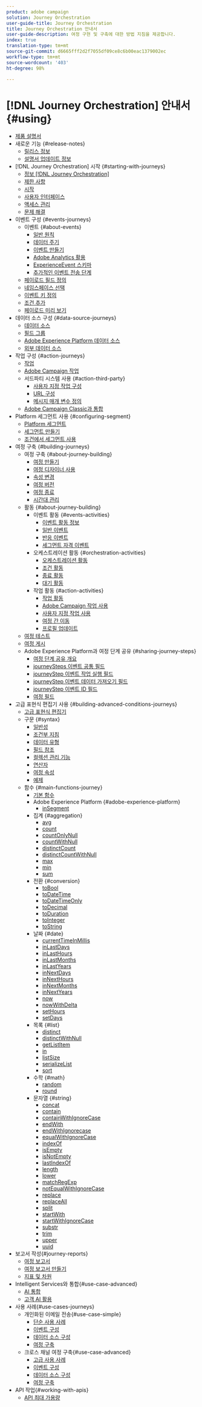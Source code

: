 ```yaml
---
product: adobe campaign
solution: Journey Orchestration
user-guide-title: Journey Orchestration
title: Journey Orchestration 안내서
user-guide-description: 여정 구현 및 구축에 대한 방법 지침을 제공합니다.
index: true
translation-type: tm+mt
source-git-commit: d6665fff2d2f7055df09ce8c6b00eac1379002ec
workflow-type: tm+mt
source-wordcount: '403'
ht-degree: 98%

---
```



# [!DNL Journey Orchestration] 안내서 {#using}

+ [제품 설명서](journey-orchestration-home.md)
+ 새로운 기능 {#release-notes}
   + [릴리스 정보](using/release-notes/release-notes.md)
   + [설명서 업데이트 정보](using/release-notes/documentation-updates.md)
+ [!DNL Journey Orchestration] 시작 {#starting-with-journeys}
   + [정보 [!DNL Journey Orchestration]](using/about/about-journey-orchestration.md)
   + [제한 사항](using/about/limitations.md)
   + [시작](using/about/get-started.md)
   + [사용자 인터페이스](using/about/user-interface.md)
   + [액세스 관리](using/about/access-management.md)
   + [문제 해결](using/about/troubleshooting.md)
+ 이벤트 구성 {#events-journeys}
   + 이벤트 {#about-events}
      + [일반 원칙](using/event/about-events.md)
      + [데이터 주기](using/event/about-data-cycle.md)
      + [이벤트 만들기](using/event/about-creating.md)
      + [Adobe Analytics 활용](using/event/about-analytics.md)
      + [ExperienceEvent 스키마](using/event/experience-event-schema.md)
      + [추가적인 이벤트 전송 단계](using/event/additional-steps-to-send-events-to-journey-orchestration.md)
   + [페이로드 필드 정의](using/event/defining-the-payload-fields.md)
   + [네임스페이스 선택](using/event/selecting-the-namespace.md)
   + [이벤트 키 정의](using/event/defining-the-event-key.md)
   + [조건 추가](using/event/adding-a-condition.md)
   + [페이로드 미리 보기](using/event/previewing-the-payload.md)
+ 데이터 소스 구성 {#data-source-journeys}
   + [데이터 소스](using/datasource/about-data-sources.md)
   + [필드 그룹](using/datasource/field-groups.md)
   + [Adobe Experience Platform 데이터 소스](using/datasource/adobe-experience-platform-data-source.md)
   + [외부 데이터 소스](using/datasource/external-data-sources.md)
+ 작업 구성 {#action-journeys}
   + [작업](using/action/action.md)
   + [Adobe Campaign 작업](using/action/working-with-adobe-campaign.md)
   + 서드파티 시스템 사용 {#action-third-party}
      + [사용자 지정 작업 구성](using/action/about-custom-action-configuration.md)
      + [URL 구성](using/action/url-configuration.md)
      + [메시지 매개 변수 정의](using/action/defining-the-message-parameters.md)
   + [Adobe Campaign Classic과 통합](using/beta/acc-action.md)
+ Platform 세그먼트 사용 {#configuring-segment}
   + [Platform 세그먼트](using/segment/about-segments.md)
   + [세그먼트 만들기](using/segment/creating-a-segment.md)
   + [조건에서 세그먼트 사용](using/segment/using-a-segment.md)
+ 여정 구축 {#building-journeys}
   + 여정 구축 {#about-journey-building}
      + [여정 만들기](using/building-journeys/journey.md)
      + [여정 디자이너 사용](using/building-journeys/using-the-journey-designer.md)
      + [속성 변경](using/building-journeys/changing-properties.md)
      + [여정 버전](using/building-journeys/journey-versions.md)
      + [여정 종료](using/building-journeys/terminating-a-journey.md)
      + [시간대 관리](using/building-journeys/timezone-management.md)
   + 활동 {#about-journey-building}
      + 이벤트 활동 {#events-activities}
         + [이벤트 활동 정보](using/building-journeys/event-activities.md)
         + [일반 이벤트](using/building-journeys/general-events.md)
         + [반응 이벤트](using/building-journeys/reaction-events.md)
         + [세그먼트 자격 이벤트](using/building-journeys/segment-qualification-events.md)
      + 오케스트레이션 활동 {#orchestration-activities}
         + [오케스트레이션 활동](using/building-journeys/about-orchestration-activities.md)
         + [조건 활동](using/building-journeys/condition-activity.md)
         + [종료 활동](using/building-journeys/end-activity.md)
         + [대기 활동](using/building-journeys/wait-activity.md)
      + 작업 활동 {#action-activities}
         + [작업 활동](using/building-journeys/about-action-activities.md)
         + [Adobe Campaign 작업 사용](using/building-journeys/using-adobe-campaign-actions.md)
         + [사용자 지정 작업 사용](using/building-journeys/using-custom-actions.md)
         + [여정 간 이동](using/building-journeys/jump.md)
         + [프로필 업데이트](using/building-journeys/update-profiles.md)
   + [여정 테스트](using/building-journeys/testing-the-journey.md)
   + [여정 게시](using/building-journeys/publishing-the-journey.md)
   + Adobe Experience Platform과 여정 단계 공유 {#sharing-journey-steps}
      + [여정 단계 공유 개요](using/building-journeys/sharing-overview.md)
      + [journeySteps 이벤트 공통 필드](using/building-journeys/sharing-common-fields.md)
      + [journeyStep 이벤트 작업 실행 필드](using/building-journeys/sharing-execution-fields.md)
      + [journeyStep 이벤트 데이터 가져오기 필드](using/building-journeys/sharing-fetch-fields.md)
      + [journeyStep 이벤트 ID 필드](using/building-journeys/sharing-identity-fields.md)
      + [여정 필드](using/building-journeys/sharing-journey-fields.md)
+ 고급 표현식 편집기 사용 {#building-advanced-conditions-journeys}
   + [고급 표현식 편집기](using/expression/expressionadvanced.md)
   + 구문 {#syntax}
      + [일반성](using/expression/generalities.md)
      + [조건부 지침](using/expression/conditional-instruction.md)
      + [데이터 유형](using/expression/data-types.md)
      + [필드 참조](using/expression/field-references.md)
      + [컬렉션 관리 기능](using/expression/collection-management-functions.md)
      + [연산자](using/expression/operators.md)
      + [여정 속성](using/expression/journey-properties.md)
      + [예제](using/expression/advanced-editor-use-cases.md)
   + 함수 {#main-functions-journey}
      + [기본 함수](using/expression/functions.md)
      + Adobe Experience Platform {#adobe-experience-platform}
         + [inSegment](using/functions/functioninsegment.md)
      + 집계 {#aggregation}
         + [avg](using/functions/functionavg.md)
         + [count](using/functions/functioncount.md)
         + [countOnlyNull](using/functions/functioncountonlynull.md)
         + [countWithNull](using/functions/functioncountwithnull.md)
         + [distinctCount](using/functions/functiondistinctcount.md)
         + [distinctCountWithNull](using/functions/functiondistinctcountwithnull.md)
         + [max](using/functions/functionmax.md)
         + [min](using/functions/functionmin.md)
         + [sum](using/functions/functionsum.md)
      + 전환 {#conversion}
         + [toBool](using/functions/functiontobool.md)
         + [toDateTime](using/functions/functiontodatetime.md)
         + [toDateTimeOnly](using/functions/functiontodatetimeonly.md)
         + [toDecimal](using/functions/functiontodecimal.md)
         + [toDuration](using/functions/functiontoduration.md)
         + [toInteger](using/functions/functiontointeger.md)
         + [toString](using/functions/functiontostring.md)
      + 날짜 {#date}
         + [currentTime&#x200B;InMillis](using/functions/functioncurrenttimeinmillis.md)
         + [inLastDays](using/functions/functioninlastdays.md)
         + [inLastHours](using/functions/functioninlasthours.md)
         + [inLastMonths](using/functions/functioninlastmonths.md)
         + [inLastYears](using/functions/functioninlastyears.md)
         + [inNextDays](using/functions/functioninnextdays.md)
         + [inNextHours](using/functions/functioninnexthours.md)
         + [inNextMonths](using/functions/functioninnextmonths.md)
         + [inNextYears](using/functions/functioninnextyears.md)
         + [now](using/functions/functionnow.md)
         + [nowWithDelta](using/functions/functionnowwithdelta.md)
         + [setHours](using/functions/functionsethours.md)
         + [setDays](using/functions/functionsetdays.md)
      + 목록 {#list}
         + [distinct](using/functions/functiondistinct.md)
         + [distinctWithNull](using/functions/functiondistinctwithnull.md)
         + [getListItem](using/functions/functiongetlistitem.md)
         + [in](using/functions/functionin.md)
         + [listSize](using/functions/functionlistsize.md)
         + [serializeList](using/functions/functionserializelist.md)
         + [sort](using/functions/functionsort.md)
      + 수학 {#math}
         + [random](using/functions/functionrandom.md)
         + [round](using/functions/functionround.md)
      + 문자열 {#string}
         + [concat](using/functions/functionconcat.md)
         + [contain](using/functions/functioncontain.md)
         + [containWithIgnoreCase](using/functions/functioncontainwithignorecase.md)
         + [endWith](using/functions/functionendwith.md)
         + [endWithIgnorecase](using/functions/functionendwithignorecase.md)
         + [equalWithIgnoreCase](using/functions/functionequalignorecase.md)
         + [indexOf](using/functions/functionindexof.md)
         + [isEmpty](using/functions/functionisempty.md)
         + [isNotEmpty](using/functions/functionisnotempty.md)
         + [lastIndexOf](using/functions/functionlastindexof.md)
         + [length](using/functions/functionlength.md)
         + [lower](using/functions/functionlower.md)
         + [matchRegExp](using/functions/functionmatchregexp.md)
         + [notEqualWithIgnoreCase](using/functions/functionnotequalignorecase.md)
         + [replace](using/functions/functionreplace.md)
         + [replaceAll](using/functions/functionreplaceall.md)
         + [split](using/functions/functionsplit.md)
         + [startWith](using/functions/functionstartwith.md)
         + [startWithIgnoreCase](using/functions/functionstartwithignorecase.md)
         + [substr](using/functions/functionsubstr.md)
         + [trim](using/functions/functiontrim.md)
         + [upper](using/functions/functionupper.md)
         + [uuid](using/functions/functionuuid.md)
+ 보고서 작성{#journey-reports}
   + [여정 보고서](using/reporting/about-journey-reports.md)
   + [여정 보고서 만들기](using/reporting/creating-your-journey-reports.md)
   + [지표 및 차원](using/reporting/metrics-and-dimensions.md)
+ Intelligent Services와 통합{#use-case-advanced}
   + [AI 통합](using/ai-services/ai-services-overview.md)
   + [고객 AI 활용](using/ai-services/leveraging-customer-ai.md)
+ 사용 사례{#use-cases-journeys}
   + 개인화된 이메일 전송{#use-case-simple}
      + [단순 사용 사례](using/usecase/about-the-simple-use-case.md)
      + [이벤트 구성](using/usecase/configuring-the-event.md)
      + [데이터 소스 구성](using/usecase/configuring-the-data-source.md)
      + [여정 구축](using/usecase/simple-uc-building-the-journey.md)
   + 크로스 채널 여정 구축{#use-case-advanced}
      + [고급 사용 사례](using/usecase/about-the-advanced-use-case.md)
      + [이벤트 구성](using/usecase/configuring-the-events.md)
      + [데이터 소스 구성](using/usecase/configuring-the-data-sources.md)
      + [여정 구축](using/usecase/building-the-journey.md)
+ API 작업{#working-with-apis}
   + [API 최대 가용량](using/api/capping.md)
